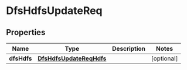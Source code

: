 # DfsHdfsUpdateReq

## Properties
Name | Type | Description | Notes
------------ | ------------- | ------------- | -------------
**dfsHdfs** | [**DfsHdfsUpdateReqHdfs**](DfsHdfsUpdateReqHdfs.md) |  |  [optional]
